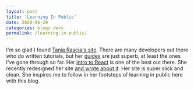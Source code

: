 ```yaml
---
layout: post
title: 'Learning In Public'
date: 2020-06-29
categories: blogs devs 
permalink: /learning-in-public/
---
```


I'm so glad I found [Tania Rascia's site](https://www.taniarascia.com/). There are many developers out there who do written tutorials, but her [guides](https://www.taniarascia.com/guides) are just superb, at least the ones I've gone through so far. Her [intro to React](https://www.taniarascia.com/getting-started-with-react/) is one of the best out there. She recently redesigned her site [and wrote about it](https://www.taniarascia.com/another-website-redesign/). Her site is super slick and clean. She inspires me to follow in her footsteps of learning in public here with this blog. 

